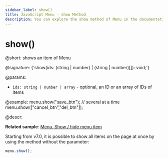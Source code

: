 ```yaml
---
sidebar_label: show()
title: JavaScript Menu - show Method 
description: You can explore the show method of Menu in the documentation of the DHTMLX JavaScript UI library. Browse developer guides and API reference, try out code examples and live demos, and download a free 30-day evaluation version of DHTMLX Suite.
---
```


# show()

@short: shows an item of Menu

@signature: {'show(ids: (string | number) | (string | number)[]): void;'}

@params:
- `ids: string | number | array` - optional, an ID or an array of IDs of items

@example:
menu.show("save_btn");
// several at a time
menu.show(["cancel_btn","del_btn"]);

@descr:

**Related sample**: [Menu. Show / hide menu item](https://snippet.dhtmlx.com/a9vbhxgd)

Starting from v7.0, it is possible to show all items on the page at once by using the method without the parameter:

```javascript
menu.show();
```
